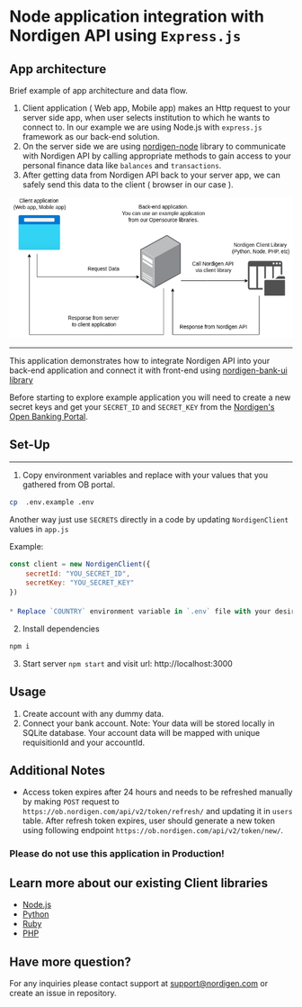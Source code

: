 # Node application integration with Nordigen API using `Express.js`

## App architecture

Brief example of app architecture and data flow.

1. Client application ( Web app, Mobile app) makes an Http request to your  server side app, when user selects institution to which he wants to connect to. In our example we are using Node.js with `express.js` framework as our back-end solution.
2. On the server side we are using [nordigen-node](https://github.com/nordigen/nordigen-node) library to communicate with Nordigen API by calling appropriate methods to gain access to your personal finance data like `balances` and `transactions`.
3. After getting data from Nordigen API back to your server app, we can safely send this data to the client ( browser in our case ).

<img src="./resources/_media/schema.drawio.png" width="600" height="250" />

---

This application demonstrates how to integrate Nordigen API into your back-end application and connect it with front-end using [nordigen-bank-ui library](https://github.com/nordigen/nordigen-bank-ui)

Before starting to explore example application you will need to create a new secret keys and get your `SECRET_ID` and `SECRET_KEY` from the [Nordigen's Open Banking Portal](https://ob.nordigen.com/user-secrets/).

## Set-Up
****
1. Copy environment variables and replace with your values that you gathered from OB portal.

```sh
cp  .env.example .env
```

Another way just use `SECRETS` directly in a code by updating `NordigenClient` values in `app.js`

Example:

```js
const client = new NordigenClient({
    secretId: "YOU_SECRET_ID",
    secretKey: "YOU_SECRET_KEY"
})

* Replace `COUNTRY` environment variable in `.env` file with your desired country code in ISO format
```

2. Install dependencies

```sh
npm i
```

3. Start server `npm start` and visit url: http://localhost:3000


## Usage

1. Create account with any dummy data.
2. Connect your bank account. Note: Your data will be stored locally in SQLite database.
Your account data will be mapped with unique requisitionId and your accountId.

## Additional Notes
* Access token expires after 24 hours and needs to be refreshed manually by making `POST` request to `https://ob.nordigen.com/api/v2/token/refresh/` and updating it in `users` table. After refresh token expires, user should generate a new token using following endpoint `https://ob.nordigen.com/api/v2/token/new/`.

### Please do not use this application in Production!

## Learn more about our existing Client libraries

* [Node.js](https://github.com/nordigen/nordigen-node)
* [Python](https://github.com/nordigen/nordigen-python)
* [Ruby](https://github.com/nordigen/nordigen-ruby)
* [PHP](https://github.com/nordigen/nordigen-php)

## Have more question?

For any inquiries please contact support at [support@nordigen.com](support@nordigen.com) or create an issue in repository.

